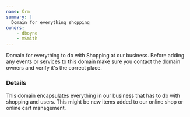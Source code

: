 ```yaml
---
name: Crm
summary: |
  Domain for everything shopping
owners:
    - dboyne
    - mSmith
---
```


<Admonition>Domain for everything to do with Shopping at our business. Before adding any events or services to this domain make sure you contact the domain owners and verify it's the correct place.</Admonition>

### Details

This domain encapsulates everything in our business that has to do with shopping and users. This might be new items added to our online shop or online cart management.

<NodeGraph title="Domain Graph" />
